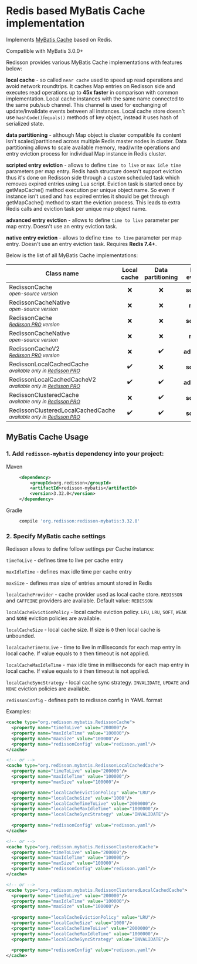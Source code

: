 # Redis based MyBatis Cache implementation

Implements [MyBatis Cache](https://mybatis.org/mybatis-3/sqlmap-xml.html#cache) based on Redis.  

Compatible with MyBatis 3.0.0+

Redisson provides various MyBatis Cache implementations with features below:

**local cache** - so called `near cache` used to speed up read operations and avoid network roundtrips. It caches Map entries on Redisson side and executes read operations up to **45x faster** in comparison with common implementation. Local cache instances with the same name connected to the same pub/sub channel. This channel is used for exchanging of update/invalidate events between all instances. Local cache store doesn't use `hashCode()`/`equals()` methods of key object, instead it uses hash of serialized state.

**data partitioning** - although Map object is cluster compatible its content isn't scaled/partitioned across multiple Redis master nodes in cluster. Data partitioning allows to scale available memory, read/write operations and entry eviction process for individual Map instance in Redis cluster.  

**scripted entry eviction** - allows to define `time to live` or `max idle time` parameters per map entry. Redis hash structure doesn't support eviction thus it's done on Redisson side through a custom scheduled task which removes expired entries using Lua script. Eviction task is started once by getMapCache() method execution per unique object name. So even if instance isn't used and has expired entries it should be get through getMapCache() method to start the eviction process. This leads to extra Redis calls and eviction task per unique map object name.

**advanced entry eviction** - allows to define `time to live` parameter per map entry. Doesn't use an entry eviction task.

**native entry eviction** - allows to define `time to live` parameter per map entry. Doesn't use an entry eviction task. Requires **Redis 7.4+**.

Below is the list of all MyBatis Cache implementations:

|Class name | Local<br/>cache | Data<br/>partitioning | Entry<br/>eviction | Ultra-fast<br/>read/write |
| ------------- | :-----------: | :----------:| :----------:| :----------:|
|RedissonCache<br/><sub><i>open-source version</i></sub> | ❌ | ❌ | **scripted**| ❌ |
|RedissonCacheNative<br/><sub><i>open-source version</i></sub> | ❌ | ❌ | **native**| ❌ |
|RedissonCache<br/><sub><i>[Redisson PRO](http://redisson.pro) version</i></sub> | ❌ | ❌ | **scripted** | ✔️ |
|RedissonCacheNative<br/><sub><i>open-source version</i></sub> | ❌ | ❌ | **native**| ✔️ |
|RedissonCacheV2<br/><sub><i>[Redisson PRO](http://redisson.pro) version</i></sub> | ❌ | ✔️ | **advanced** | ✔️ |
|RedissonLocalCachedCache<br/><sub><i>available only in [Redisson PRO](http://redisson.pro)</i></sub>  | ✔️ | ❌ |  **scripted** | ✔️ |
|RedissonLocalCachedCacheV2<br/><sub><i>available only in [Redisson PRO](http://redisson.pro)</i></sub>  | ✔️ | ✔️ | **advanced** | ✔️ |
|RedissonClusteredCache<br/><sub><i>available only in [Redisson PRO](http://redisson.pro)</i></sub> | ❌ | ✔️ |  **scripted** | ✔️ |
|RedissonClusteredLocalCachedCache<br/><sub><i>available only in [Redisson PRO](http://redisson.pro)</i></sub> | ✔️ | ✔️ |  **scripted** | ✔️ |

## MyBatis Cache Usage

### 1. Add `redisson-mybatis` dependency into your project:

Maven

```xml
     <dependency>
         <groupId>org.redisson</groupId>
         <artifactId>redisson-mybatis</artifactId>
         <version>3.32.0</version>
     </dependency>
```

Gradle

```groovy
     compile 'org.redisson:redisson-mybatis:3.32.0'
```

### 2. Specify MyBatis cache settings

Redisson allows to define follow settings per Cache instance:

`timeToLive` - defines time to live per cache entry

`maxIdleTime` - defines max idle time per cache entry

`maxSize` - defines max size of entries amount stored in Redis

`localCacheProvider` - cache provider used as local cache store. `REDISSON` and `CAFFEINE` providers are available. Default value: `REDISSON`

`localCacheEvictionPolicy` - local cache eviction policy. `LFU`, `LRU`, `SOFT`, `WEAK` and `NONE` eviction policies are available.

`localCacheSize` - local cache size. If size is `0` then local cache is unbounded.

`localCacheTimeToLive` - time to live in milliseconds for each map entry in local cache. If value equals to `0` then timeout is not applied.

`localCacheMaxIdleTime` - max idle time in milliseconds for each map entry in local cache. If value equals to `0` then timeout is not applied.

`localCacheSyncStrategy` - local cache sync strategy. `INVALIDATE`, `UPDATE` and `NONE` eviction policies are available.

`redissonConfig` - defines path to redisson config in YAML format

Examples:

```xml
<cache type="org.redisson.mybatis.RedissonCache">
  <property name="timeToLive" value="200000"/>
  <property name="maxIdleTime" value="100000"/>
  <property name="maxSize" value="100000"/>
  <property name="redissonConfig" value="redisson.yaml"/>
</cache>

<!-- or -->
<cache type="org.redisson.mybatis.RedissonLocalCachedCache">
  <property name="timeToLive" value="200000"/>
  <property name="maxIdleTime" value="100000"/>
  <property name="maxSize" value="100000"/>

  <property name="localCacheEvictionPolicy" value="LRU"/>
  <property name="localCacheSize" value="1000"/>
  <property name="localCacheTimeToLive" value="2000000"/>
  <property name="localCacheMaxIdleTime" value="1000000"/>
  <property name="localCacheSyncStrategy" value="INVALIDATE"/>
     
  <property name="redissonConfig" value="redisson.yaml"/>
</cache>

<!-- or -->
<cache type="org.redisson.mybatis.RedissonClusteredCache">
  <property name="timeToLive" value="200000"/>
  <property name="maxIdleTime" value="100000"/>
  <property name="maxSize" value="100000"/>
  <property name="redissonConfig" value="redisson.yaml"/>
</cache>

<!-- or -->
<cache type="org.redisson.mybatis.RedissonClusteredLocalCachedCache">
  <property name="timeToLive" value="200000"/>
  <property name="maxIdleTime" value="100000"/>
  <property name="maxSize" value="100000"/>
     
  <property name="localCacheEvictionPolicy" value="LRU"/>
  <property name="localCacheSize" value="1000"/>
  <property name="localCacheTimeToLive" value="2000000"/>
  <property name="localCacheMaxIdleTime" value="1000000"/>
  <property name="localCacheSyncStrategy" value="INVALIDATE"/>
     
  <property name="redissonConfig" value="redisson.yaml"/>
</cache>
```
